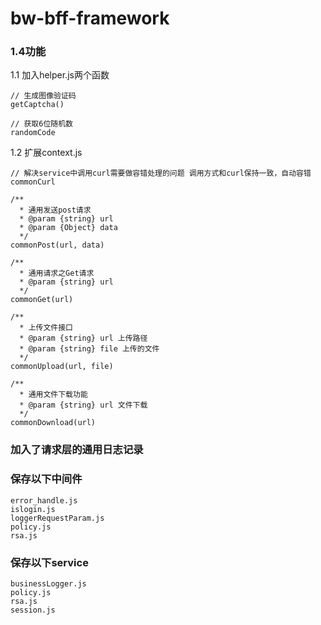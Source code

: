 # bw-bff-framework

### 1.4功能

1.1 加入helper.js两个函数
```
// 生成图像验证码
getCaptcha()

// 获取6位随机数
randomCode
```

1.2 扩展context.js

```
// 解决service中调用curl需要做容错处理的问题 调用方式和curl保持一致，自动容错
commonCurl

/**
  * 通用发送post请求
  * @param {string} url 
  * @param {Object} data 
  */
commonPost(url, data)

/**
  * 通用请求之Get请求
  * @param {string} url 
  */
commonGet(url)

/**
  * 上传文件接口
  * @param {string} url 上传路径
  * @param {string} file 上传的文件
  */
commonUpload(url, file)

/**
  * 通用文件下载功能
  * @param {string} url 文件下载
  */
commonDownload(url)
```

### 加入了请求层的通用日志记录

### 保存以下中间件

```
error_handle.js
islogin.js
loggerRequestParam.js
policy.js
rsa.js
```

### 保存以下service
```
businessLogger.js
policy.js
rsa.js
session.js
```